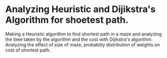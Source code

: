 # Analyzing Heuristic and Dijikstra's Algorithm for shoetest path.
Making a Heuristic algorithm to find shortest path in a maze and analyzing the time taken by the algorithm and the cost with Dijikstra's algorithm.
Analyzing the effect of size of maze, probablity distribution of weights on cost of shortest path.
